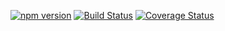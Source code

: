 [![npm version](https://badge.fury.io/js/koa-spec.svg)](https://badge.fury.io/js/koa-spec)
[![Build Status](https://travis-ci.org/luxe-eng/koa-spec.svg?branch=master)](https://travis-ci.org/luxe-eng/koa-spec)
[![Coverage Status](https://coveralls.io/repos/github/luxe-eng/koa-spec/badge.svg?branch=master)](https://coveralls.io/github/luxe-eng/koa-spec?branch=master)
